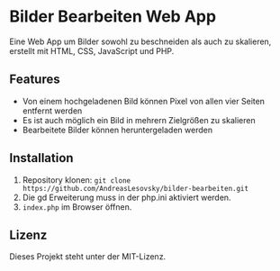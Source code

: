 # Bilder Bearbeiten Web App

Eine Web App um Bilder sowohl zu beschneiden als auch zu skalieren, erstellt mit HTML, CSS, JavaScript und PHP.

## Features
- Von einem hochgeladenen Bild können Pixel von allen vier Seiten entfernt werden
- Es ist auch möglich ein Bild in mehrern Zielgrößen zu skalieren
- Bearbeitete Bilder können heruntergeladen werden

## Installation
1. Repository klonen: `git clone https://github.com/AndreasLesovsky/bilder-bearbeiten.git`
2. Die gd Erweiterung muss in der php.ini aktiviert werden.
3. `index.php` im Browser öffnen.

## Lizenz
Dieses Projekt steht unter der MIT-Lizenz.
